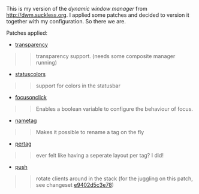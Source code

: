 This is my version of the _dynamic window manager_ from http://dwm.suckless.org. I applied some patches and decided to version it together with my configuration. So there we are.

Patches applied:
  * [transparency](http://dwm.suckless.org/patches/transparency)
> > transparency support. (needs some composite manager running)
  * [statuscolors](http://dwm.suckless.org/patches/statuscolors)
> > support for colors in the statusbar
  * [focusonclick](http://dwm.suckless.org/patches/focusonclick)
> > Enables a boolean variable to configure the behaviour of focus.
  * [nametag](http://dwm.suckless.org/patches/nametag)
> > Makes it possible to rename a tag on the fly
  * [pertag](http://dwm.suckless.org/patches/pertag)
> > ever felt like having a seperate layout per tag? I did!
  * [push](http://dwm.suckless.org/patches/push)
> > rotate clients around in the stack (for the juggling on this patch, see changeset [e9402d5c3e78](https://code.google.com/p/dwm-barde/source/browse/?r=e9402d5c3e78))